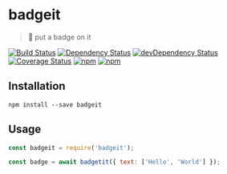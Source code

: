 # badgeit

> 🎫 put a badge on it

[![Build Status](https://travis-ci.org/gabrielcsapo/badgeit.svg?branch=master)](https://travis-ci.org/gabrielcsapo/badgeit)
[![Dependency Status](https://starbuck.gabrielcsapo.com/badge/github/gabrielcsapo/badgeit/status.svg)](https://starbuck.gabrielcsapo.com/github/gabrielcsapo/badgeit)
[![devDependency Status](https://starbuck.gabrielcsapo.com/badge/github/gabrielcsapo/badgeit/dev-status.svg)](https://starbuck.gabrielcsapo.com/github/gabrielcsapo/badgeit#info=devDependencies)
[![Coverage Status](https://lcov-server.gabrielcsapo.com/badge/github%2Ecom/gabrielcsapo/badgeit.svg)](https://lcov-server.gabrielcsapo.com/coverage/github%2Ecom/gabrielcsapo/badgeit)
[![npm](https://img.shields.io/npm/dt/badgeit.svg?maxAge=2592000)]()
[![npm](https://img.shields.io/npm/dm/badgeit.svg?maxAge=2592000)]()

## Installation

```
npm install --save badgeit
```

## Usage

```javascript
const badgeit = require('badgeit');

const badge = await badgetit({ text: ['Hello', 'World'] });
```
